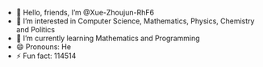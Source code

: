 - 👋 Hello, friends, I’m @Xue-Zhoujun-RhF6
- 👀 I’m interested in Computer Science, Mathematics, Physics, Chemistry and Politics
- 🌱 I’m currently learning Mathematics and Programming
- 😄 Pronouns: He
- ⚡ Fun fact: 114514

<!---
Xue-Zhoujun-RhF6/Xue-Zhoujun-RhF6 is a ✨ special ✨ repository because its `README.md` (this file) appears on your GitHub profile.
You can click the Preview link to take a look at your changes.
--->
